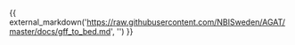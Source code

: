 
{{ external_markdown('https://raw.githubusercontent.com/NBISweden/AGAT/master/docs/gff_to_bed.md', '') }}
